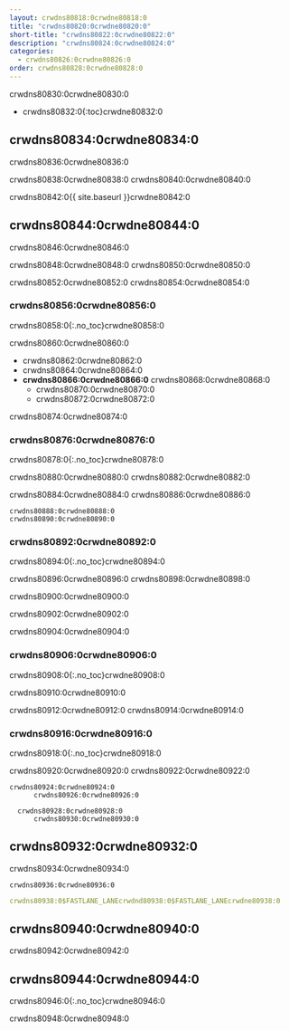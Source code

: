 ```yaml
---
layout: crwdns80818:0crwdne80818:0
title: "crwdns80820:0crwdne80820:0"
short-title: "crwdns80822:0crwdne80822:0"
description: "crwdns80824:0crwdne80824:0"
categories:
  - crwdns80826:0crwdne80826:0
order: crwdns80828:0crwdne80828:0
---
```

crwdns80830:0crwdne80830:0

* crwdns80832:0{:toc}crwdne80832:0

## crwdns80834:0crwdne80834:0

crwdns80836:0crwdne80836:0

crwdns80838:0crwdne80838:0 crwdns80840:0crwdne80840:0

crwdns80842:0{{ site.baseurl }}crwdne80842:0

## crwdns80844:0crwdne80844:0

crwdns80846:0crwdne80846:0

crwdns80848:0crwdne80848:0 crwdns80850:0crwdne80850:0

crwdns80852:0crwdne80852:0 crwdns80854:0crwdne80854:0

### crwdns80856:0crwdne80856:0

crwdns80858:0{:.no_toc}crwdne80858:0

crwdns80860:0crwdne80860:0

* crwdns80862:0crwdne80862:0
* crwdns80864:0crwdne80864:0
* **crwdns80866:0crwdne80866:0** crwdns80868:0crwdne80868:0 
  * crwdns80870:0crwdne80870:0
  * crwdns80872:0crwdne80872:0

crwdns80874:0crwdne80874:0

### crwdns80876:0crwdne80876:0

crwdns80878:0{:.no_toc}crwdne80878:0

crwdns80880:0crwdne80880:0 crwdns80882:0crwdne80882:0

crwdns80884:0crwdne80884:0 crwdns80886:0crwdne80886:0

    crwdns80888:0crwdne80888:0
    crwdns80890:0crwdne80890:0
    

### crwdns80892:0crwdne80892:0

crwdns80894:0{:.no_toc}crwdne80894:0

crwdns80896:0crwdne80896:0 crwdns80898:0crwdne80898:0

crwdns80900:0crwdne80900:0

crwdns80902:0crwdne80902:0

crwdns80904:0crwdne80904:0

### crwdns80906:0crwdne80906:0

crwdns80908:0{:.no_toc}crwdne80908:0

crwdns80910:0crwdne80910:0

crwdns80912:0crwdne80912:0 crwdns80914:0crwdne80914:0

### crwdns80916:0crwdne80916:0

crwdns80918:0{:.no_toc}crwdne80918:0

crwdns80920:0crwdne80920:0 crwdns80922:0crwdne80922:0

    crwdns80924:0crwdne80924:0
          crwdns80926:0crwdne80926:0
    
      crwdns80928:0crwdne80928:0
          crwdns80930:0crwdne80930:0
    

## crwdns80932:0crwdne80932:0

crwdns80934:0crwdne80934:0

    crwdns80936:0crwdne80936:0
    

```yaml
crwdns80938:0$FASTLANE_LANEcrwdnd80938:0$FASTLANE_LANEcrwdne80938:0
```

## crwdns80940:0crwdne80940:0

crwdns80942:0crwdne80942:0

## crwdns80944:0crwdne80944:0

crwdns80946:0{:.no_toc}crwdne80946:0

crwdns80948:0crwdne80948:0